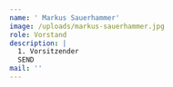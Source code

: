 ```yaml
---
name: ' Markus Sauerhammer'
image: /uploads/markus-sauerhammer.jpg
role: Vorstand
description: |
  1. Vorsitzender
  SEND
mail: ''
---
```


